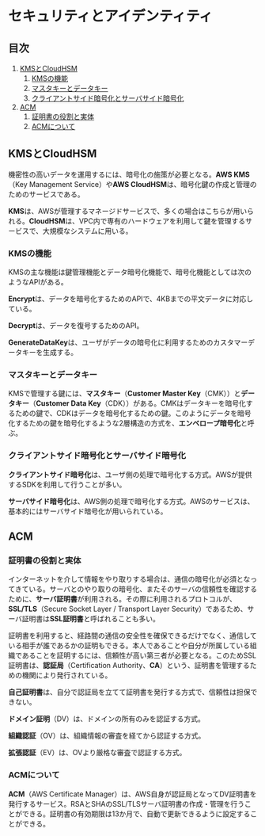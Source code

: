 # セキュリティとアイデンティティ


## 目次

1. [KMSとCloudHSM](#kmsとcloudhsm)
	1. [KMSの機能](#kmsの機能)
	1. [マスタキーとデータキー](#マスタキーとデータキー)
	1. [クライアントサイド暗号化とサーバサイド暗号化](#クライアントサイド暗号化とサーバサイド暗号化)
1. [ACM](#acm)
	1. [証明書の役割と実体](#証明書の役割と実体)
	1. [ACMについて](#acmについて)


## KMSとCloudHSM

機密性の高いデータを運用するには、暗号化の施策が必要となる。**AWS KMS**（Key Management Service）や**AWS CloudHSM**は、暗号化鍵の作成と管理のためのサービスである。

**KMS**は、AWSが管理するマネージドサービスで、多くの場合はこちらが用いられる。**CloudHSM**は、VPC内で専有のハードウェアを利用して鍵を管理するサービスで、大規模なシステムに用いる。

### KMSの機能

KMSの主な機能は鍵管理機能とデータ暗号化機能で、暗号化機能としては次のようなAPIがある。

**Encrypt**は、データを暗号化するためのAPIで、4KBまでの平文データに対応している。

**Decrypt**は、データを復号するためのAPI。

**GenerateDataKey**は、ユーザがデータの暗号化に利用するためのカスタマーデータキーを生成する。

### マスタキーとデータキー

KMSで管理する鍵には、**マスタキー**（**Customer Master Key**（CMK））と**データキー**（**Customer Data Key**（CDK））がある。CMKはデータキーを暗号化するための鍵で、CDKはデータを暗号化するための鍵。このようにデータを暗号化するための鍵を暗号化するような2層構造の方式を、**エンベロープ暗号化**と呼ぶ。

### クライアントサイド暗号化とサーバサイド暗号化

**クライアントサイド暗号化**は、ユーザ側の処理で暗号化する方式。AWSが提供するSDKを利用して行うことが多い。

**サーバサイド暗号化**は、AWS側の処理で暗号化する方式。AWSのサービスは、基本的にはサーバサイド暗号化が用いられている。


## ACM

### 証明書の役割と実体

インターネットを介して情報をやり取りする場合は、通信の暗号化が必須となってきている。サーバとのやり取りの暗号化、またそのサーバの信頼性を確認するために、**サーバ証明書**が利用される。その際に利用されるプロトコルが、**SSL/TLS**（Secure Socket Layer / Transport Layer Security）であるため、サーバ証明書は**SSL証明書**と呼ばれることも多い。

証明書を利用すると、経路間の通信の安全性を確保できるだけでなく、通信している相手が誰であるかの証明もできる。本人であることや自分が所属している組織であることを証明するには、信頼性が高い第三者が必要となる。このためSSL証明書は、**認証局**（Certification Authority、**CA**）という、証明書を管理するための機関により発行されている。

**自己証明書**は、自分で認証局を立てて証明書を発行する方式で、信頼性は担保できない。

**ドメイン証明**（DV）は、ドメインの所有のみを認証する方式。

**組織認証**（OV）は、組織情報の審査を経てから認証する方式。

**拡張認証**（EV）は、OVより厳格な審査で認証する方式。

### ACMについて

**ACM**（AWS Certificate Manager）は、AWS自身が認証局となってDV証明書を発行するサービス。RSAとSHAのSSL/TLSサーバ証明書の作成・管理を行うことができる。証明書の有効期限は13か月で、自動で更新できるように設定することができる。
